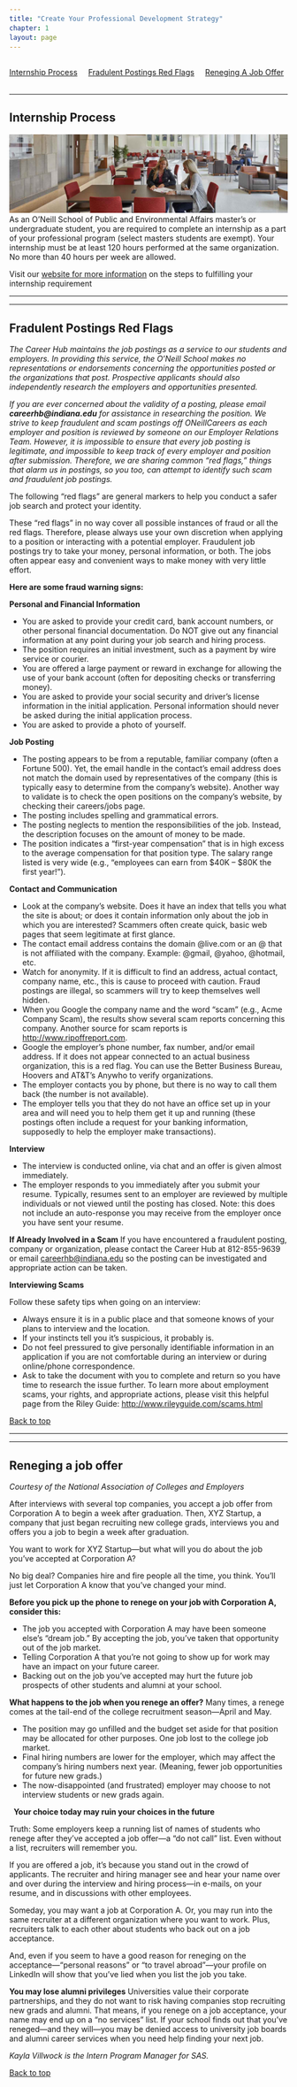 ```yaml
---
title: "Create Your Professional Development Strategy"
chapter: 1
layout: page
---
```

<a name="nav"></a>
---
[Internship Process](#internship-process) &nbsp; &nbsp;
[Fradulent Postings Red Flags](#fradulent-postins-red-flags) &nbsp; &nbsp;
[Reneging A Job Offer](#reneging-a-job-offer) &nbsp; &nbsp;

---
## Internship Process 
 <img src="images/career.png"/>
As an O’Neill School of Public and Environmental Affairs master’s or undergraduate student, you are required to complete an internship as a part of your professional program (select masters students are exempt). Your internship must be at least 120 hours performed at the same organization. No more than 40 hours per week are allowed. 
  
Visit our [website for more information](https://oneill.indiana.edu/career-services/jobs-internships/register-internship.html) on the steps to fulfilling your internship requirement

---
---
## Fradulent Postings Red Flags
_The Career Hub maintains the job postings as a service to our students and employers. In providing this service, the O’Neill School makes no representations or endorsements concerning the opportunities posted or the organizations that post. Prospective applicants should also independently research the employers and opportunities presented._ 

_If you are ever concerned about the validity of a posting, please email __careerhb@indiana.edu__ for assistance in researching the position. We strive to keep fraudulent and scam postings off ONeillCareers as each employer and position is reviewed by someone on our Employer Relations Team. However, it is impossible to ensure that every job posting is legitimate, and impossible to keep track of every employer and position after submission. Therefore, we are sharing common “red flags,” things that alarm us in postings, so you too, can attempt to identify such scam and fraudulent job postings._

The following “red flags” are general markers to help you conduct a safer job search and protect your identity. 

These “red flags” in no way cover all possible instances of fraud or all the red flags. Therefore, please always use your own discretion when applying to a position or interacting with a potential employer. Fraudulent job postings try to take your money, personal information, or both. The jobs often appear easy and convenient ways to make money with very little effort.

__Here are some fraud warning signs:__

__Personal and Financial Information__
* You are asked to provide your credit card, bank account numbers, or other personal financial documentation. Do NOT give out any financial information at any point during your job search and hiring process. 
* The position requires an initial investment, such as a payment by wire service or courier.
* You are offered a large payment or reward in exchange for allowing the use of your bank account (often for depositing checks or transferring money).
* You are asked to provide your social security and driver’s license information in the initial application. Personal information should never be asked during the initial application process.
* You are asked to provide a photo of yourself.

__Job Posting__
* The posting appears to be from a reputable, familiar company (often a Fortune 500). Yet, the email handle in the contact’s email address does not match the domain used by representatives of the company (this is typically easy to determine from the company’s website). Another way to validate is to check the open positions on the company’s website, by checking their careers/jobs page.
* The posting includes spelling and grammatical errors.
* The posting neglects to mention the responsibilities of the job. Instead, the description focuses on the amount of money to be made.
* The position indicates a “first-year compensation” that is in high excess to the average compensation for that position type. The salary range listed is very wide (e.g., “employees can earn from $40K – $80K the first year!”).

__Contact and Communication__
* Look at the company’s website. Does it have an index that tells you what the site is about; or does it contain information only about the job in which you are interested? Scammers often create quick, basic web pages that seem legitimate at first glance.
* The contact email address contains the domain @live.com or an @ that is not affiliated with the company. Example: @gmail, @yahoo, @hotmail, etc.
* Watch for anonymity. If it is difficult to find an address, actual contact, company name, etc., this is cause to proceed with caution. Fraud postings are illegal, so scammers will try to keep themselves well hidden.
* When you Google the company name and the word “scam” (e.g., Acme Company Scam), the results show several scam reports concerning this company. Another source for scam reports is http://www.ripoffreport.com.
* Google the employer’s phone number, fax number, and/or email address. If it does not appear connected to an actual business organization, this is a red flag. You can use the Better Business Bureau, Hoovers and AT&T’s Anywho to verify organizations.
* The employer contacts you by phone, but there is no way to call them back (the number is not available).
* The employer tells you that they do not have an office set up in your area and will need you to help them get it up and running (these postings often include a request for your banking information, supposedly to help the employer make transactions).

__Interview__
* The interview is conducted online, via chat and an offer is given almost immediately.
* The employer responds to you immediately after you submit your resume. Typically, resumes sent to an employer are reviewed by multiple individuals or not viewed until the posting has closed. Note: this does not include an auto-response you may receive from the employer once you have sent your resume.

__If Already Involved in a Scam__
If you have encountered a fraudulent posting, company or organization, please contact the Career Hub at 812-855-9639 or email careerhb@indiana.edu so the posting can be investigated and appropriate action can be taken.

__Interviewing Scams__

Follow these safety tips when going on an interview:
* Always ensure it is in a public place and that someone knows of your plans to interview and the location.
* If your instincts tell you it’s suspicious, it probably is.
* Do not feel pressured to give personally identifiable information in an application if you are not comfortable during an interview or during online/phone correspondence.
* Ask to take the document with you to complete and return so you have time to research the issue further. To learn more about employment scams, your rights, and appropriate actions, please visit this helpful page from the Riley Guide: http://www.rileyguide.com/scams.html

[Back to top](#nav)

---
---
## Reneging a job offer

_Courtesy of the National Association of Colleges and Employers_
 
After interviews with several top companies, you accept a job offer from Corporation A to begin a week after graduation. Then, XYZ Startup, a company that just began recruiting new college grads, interviews you and offers you a job to begin a week after graduation.

You want to work for XYZ Startup—but what will you do about the job you’ve accepted at Corporation A?

No big deal? Companies hire and fire people all the time, you think. You’ll just let Corporation A know that you’ve changed your mind.

__Before you pick up the phone to renege on your job with Corporation A, consider this:__
* The job you accepted with Corporation A may have been someone else’s “dream job.” By accepting the job, you’ve taken that opportunity out of the job market.
* Telling Corporation A that you’re not going to show up for work may have an impact on your future career.
* Backing out on the job you’ve accepted may hurt the future job prospects of other students and alumni at your school.

__What happens to the job when you renege an offer?__
Many times, a renege comes at the tail-end of the college recruitment season—April and May.
* The position may go unfilled and the budget set aside for that position may be allocated for other purposes. One job lost to the college job market.
* Final hiring numbers are lower for the employer, which may affect the company’s hiring numbers next year. (Meaning, fewer job opportunities for future new grads.)
* The now-disappointed (and frustrated) employer may choose to not interview students or new grads again.

&nbsp;
__Your choice today may ruin your choices in the future__

Truth: Some employers keep a running list of names of students who renege after they’ve accepted a job offer—a “do not call” list. Even without a list, recruiters will remember you.

If you are offered a job, it’s because you stand out in the crowd of applicants. The recruiter and hiring manager see and hear your name over and over during the interview and hiring process—in e-mails, on your resume, and in discussions with other employees.

Someday, you may want a job at Corporation A. Or, you may run into the same recruiter at a different organization where you want to work. Plus, recruiters talk to each other about students who back out on a job acceptance.

And, even if you seem to have a good reason for reneging on the acceptance—“personal reasons” or “to travel abroad”—your profile on LinkedIn will show that you’ve lied when you list the job you take.

__You may lose alumni privileges__
Universities value their corporate partnerships, and they do not want to risk having companies stop recruiting new grads and alumni. That means, if you renege on a job acceptance, your name may end up on a “no services” list. If your school finds out that you’ve reneged—and they will—you may be denied access to university job boards and alumni career services when you need help finding your next job.

_Kayla Villwock is the Intern Program Manager for SAS._

[Back to top](#nav)
